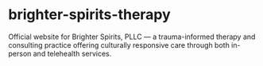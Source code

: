# brighter-spirits-therapy
Official website for Brighter Spirits, PLLC — a trauma-informed therapy and consulting practice offering culturally responsive care through both in-person and telehealth services.
